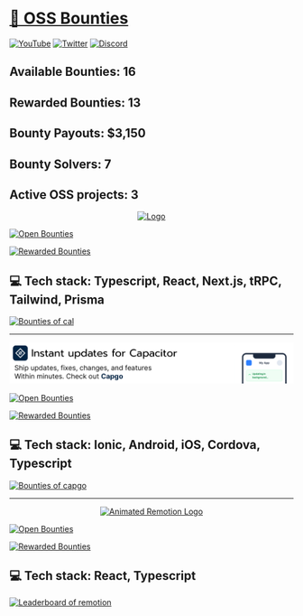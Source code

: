 # [💎 OSS Bounties](https://console.algora.io)

[![YouTube](https://img.shields.io/badge/YouTube-%23FF0000.svg?style=for-the-badge&logo=YouTube&logoColor=white)](https://www.youtube.com/@algora-io)
[![Twitter](https://img.shields.io/badge/Twitter-%231DA1F2.svg?style=for-the-badge&logo=Twitter&logoColor=white)](https://twitter.com/algoraio)
[![Discord](https://img.shields.io/badge/Discord-%235865F2.svg?style=for-the-badge&logo=discord&logoColor=white)](https://discord.gg/BpgaMdJN)

## Available Bounties: 16
## Rewarded Bounties: 13
## Bounty Payouts: $3,150
## Bounty Solvers: 7
## Active OSS projects: 3


<p align="center">
  <a href="https://github.com/calcom/cal.com">
   <img src="https://user-images.githubusercontent.com/8019099/210054112-5955e812-a76e-4160-9ddd-58f2c72f1cce.png" alt="Logo">
  </a>
  
  [![Open Bounties](https://img.shields.io/endpoint?url=https%3A%2F%2Fconsole.algora.io%2Fapi%2Fshields%2Fcal%2Fbounties%3Fstatus%3Dopen)](https://console.algora.io/org/cal/bounties?status=open)
  
  [![Rewarded Bounties](https://img.shields.io/endpoint?url=https%3A%2F%2Fconsole.algora.io%2Fapi%2Fshields%2Fcal%2Fbounties%3Fstatus%3Dcompleted)](https://console.algora.io/org/cal/bounties?status=completed)

## 💻 Tech stack:  Typescript, React, Next.js, tRPC, Tailwind, Prisma
  
  <a href="https://console.algora.io/org/cal/bounties?status=open">
  <picture>
    <source media="(prefers-color-scheme: dark)" srcset="https://console.algora.io/api/og/cal/bounties.png?p=0&status=open&theme=dark">
    <img alt="Bounties of cal" src="https://console.algora.io/api/og/cal/bounties.png?p=0&status=open&theme=light">
  </picture>
</a>

---------------

  <a href="https://capgo.app/"><img src='https://raw.githubusercontent.com/Cap-go/capgo/main/assets/capgo_banner.png' alt='Capgo - Instant updates for capacitor'/></a>

[![Open Bounties](https://img.shields.io/endpoint?url=https%3A%2F%2Fconsole.algora.io%2Fapi%2Fshields%2Fcapgo%2Fbounties%3Fstatus%3Dopen)](https://console.algora.io/org/capgo/bounties?status=open)

[![Rewarded Bounties](https://img.shields.io/endpoint?url=https%3A%2F%2Fconsole.algora.io%2Fapi%2Fshields%2Fcapgo%2Fbounties%3Fstatus%3Dcompleted)](https://console.algora.io/org/capgo/bounties?status=completed)

## 💻 Tech stack:  Ionic, Android, iOS, Cordova, Typescript

<a href="https://console.algora.io/org/capgo/bounties?status=open">
  <picture>
    <source media="(prefers-color-scheme: dark)" srcset="https://console.algora.io/api/og/capgo/bounties.png?p=0&status=open&theme=dark">
    <img alt="Bounties of capgo" src="https://console.algora.io/api/og/capgo/bounties.png?p=0&status=open&theme=light">
  </picture>
</a>

---------------

<p align="center">
  <a href="https://github.com/remotion-dev/logo">
    <picture>
      <source media="(prefers-color-scheme: dark)" srcset="https://github.com/remotion-dev/logo/raw/main/animated-logo-banner-dark.gif">
      <img alt="Animated Remotion Logo" src="https://github.com/remotion-dev/logo/raw/main/animated-logo-banner-light.gif">
    </picture>
  </a>
</p>

[![Open Bounties](https://img.shields.io/endpoint?url=https%3A%2F%2Fconsole.algora.io%2Fapi%2Fshields%2Fremotion%2Fbounties%3Fstatus%3Dopen)](https://console.algora.io/org/remotion/bounties?status=open)

[![Rewarded Bounties](https://img.shields.io/endpoint?url=https%3A%2F%2Fconsole.algora.io%2Fapi%2Fshields%2Fremotion%2Fbounties%3Fstatus%3Dcompleted)](https://console.algora.io/org/remotion/bounties?status=completed)

## 💻 Tech stack:  React, Typescript

<a href="https://console.algora.io/org/remotion/leaderboard">
  <picture>
    <source media="(prefers-color-scheme: dark)" srcset="https://console.algora.io/api/og/remotion/leaderboard.png?p=0&theme=dark">
    <img alt="Leaderboard of remotion" src="https://console.algora.io/api/og/remotion/leaderboard.png?p=0&theme=light">
  </picture>
</a>

